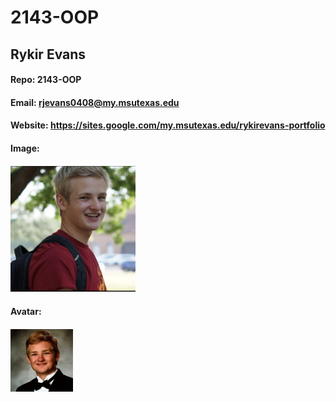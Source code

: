 # 2143-OOP

## Rykir Evans

#### Repo: 2143-OOP
#### Email: rjevans0408@my.msutexas.edu
#### Website: https://sites.google.com/my.msutexas.edu/rykirevans-portfolio
#### Image: 
#### <img src="https://github.com/RJAE5/2143-OOP/blob/8000ba8014d84ddebdd58b4a54a5563e91023511/IMG_5640.PNG" width="200">
#### Avatar:
#### <img src="https://github.com/RJAE5/2143-OOP/blob/8000ba8014d84ddebdd58b4a54a5563e91023511/IMG_3253.png" width="100">
